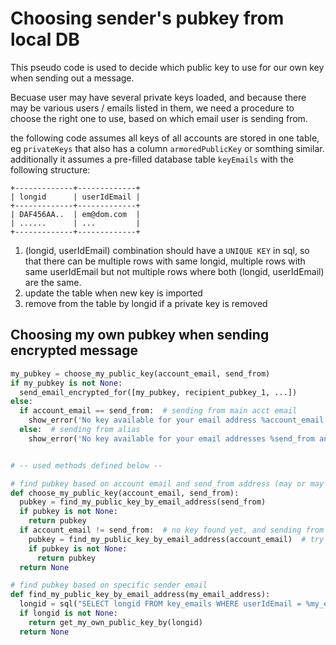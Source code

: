 # Choosing sender's pubkey from local DB

This pseudo code is used to decide which public key to use for our own key when sending out a message.

Becuase user may have several private keys loaded, and because there may be various users / emails listed in them, we need a procedure to choose the right one to use, based on which email user is sending from.

the following code assumes all keys of all accounts are stored in one table, eg `privateKeys` that also has a column `armoredPublicKey` or somthing similar.
additionally it assumes a pre-filled database table `keyEmails` with the following structure:
```
+-------------+-------------+
| longid      | userIdEmail |
+-------------+-------------+
| DAF456AA..  | em@dom.com  |
| ......      | ...         |
+-------------+-------------+
```

1) (longid, userIdEmail) combination should have a `UNIQUE KEY` in sql, so that there can be multiple rows with same longid,  multiple rows with same userIdEmail but not multiple rows where both (longid, userIdEmail) are the same.
2) update the table when new key is imported
3) remove from the table by longid if a private key is removed


## Choosing my own pubkey when sending encrypted message

```python
my_pubkey = choose_my_public_key(account_email, send_from)
if my_pubkey is not None:
  send_email_encrypted_for([my_pubkey, recipient_pubkey_1, ...])
else:
  if account_email == send_from:  # sending from main acct email
    show_error('No key available for your email address %account_email.\n\nPlease write human@flowcrypt.com for help.')
  else:  # sending from alias
    show_error('No key available for your email addresses %send_from and %account_email.\n\nPlease write human@flowcrypt.com for help.')


# -- used methods defined below --

# find pubkey based on account email and send_from address (may or may not be the same)
def choose_my_public_key(account_email, send_from):
  pubkey = find_my_public_key_by_email_address(send_from)
  if pubkey is not None:
    return pubkey
  if account_email != send_from:  # no key found yet, and sending from alias email
    pubkey = find_my_public_key_by_email_address(account_email)  # try to find pubkey based on account email
    if pubkey is not None:
      return pubkey
  return None

# find pubkey based on specific sender email
def find_my_public_key_by_email_address(my_email_address):
  longid = sql("SELECT longid FROM key_emails WHERE userIdEmail = %my_email_address")
  if longid is not None:
    return get_my_own_public_key_by(longid)
  return None

```
